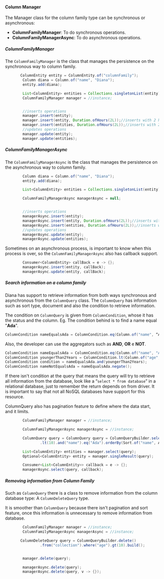 #### Column Manager

The Manager class for the column family type can be synchronous or asynchronous:

* **ColumnFamilyManager**: To do synchronous operations.
* **ColumnFamilyManagerAsync**: To do asynchronous operations.

##### **ColumnFamilyManager**

The `ColumnFamilyManager` is the class that manages the persistence on the synchronous way to column family.

```java
       ColumnEntity entity = ColumnEntity.of("columnFamily");
        Column diana = Column.of("name", "Diana");
        entity.add(diana);

        List<ColumnEntity> entities = Collections.singletonList(entity);
        ColumnFamilyManager manager = //instance;


        //inserts operations
        manager.insert(entity);
        manager.insert(entity, Duration.ofHours(2L));//inserts with 2 hours of TTL
        manager.insert(entities, Duration.ofHours(2L));//inserts with 2 hours of TTL
        //updates operations
        manager.update(entity);
        manager.update(entities);
```

##### ColumnFamilyManagerAsync

The `ColumnFamilyManagerAsync` is the class that manages the persistence on the asynchronous way to column family.

```java
        Column diana = Column.of("name", "Diana");
        entity.add(diana);

        List<ColumnEntity> entities = Collections.singletonList(entity);

        ColumnFamilyManagerAsync managerAsync = null;


        //inserts operations
        managerAsync.insert(entity);
        managerAsync.insert(entity, Duration.ofHours(2L));//inserts with 2 hours of TTL
        managerAsync.insert(entities, Duration.ofHours(2L));//inserts with 2 hours of TTL
        //updates operations
        managerAsync.update(entity);
        managerAsync.update(entities);
```

Sometimes on an asynchronous process, is important to know when this process is over, so the `ColumnFamilyManagerAsync` also has callback support.

```java
        Consumer<ColumnEntity> callBack = e -> {};
        managerAsync.insert(entity, callBack);
        managerAsync.update(entity, callBack);
```

##### Search information on a column family

#### 

Diana has support to retrieve information from both ways synchronous and asynchronous from the `ColumnQuery` class. The `ColumnQuery`  has information such as sort type, document and also the condition to retrieve information.

The condition on `ColumnQuery` is given from `ColumnCondition`, whose it has the status and the column. Eg. The condition behind is to find a name equal "**Ada**".

```java
ColumnCondition nameEqualsAda = ColumnCondition.eq(Column.of("name", “Ada”));
```

Also, the developer can use the aggregators such as **AND**, **OR** e **NOT**.

```java
ColumnCondition nameEqualsAda = ColumnCondition.eq(Column.of("name", "Ada"));
ColumnCondition youngerThan2Years = ColumnCondition.lt(Column.of("age", 2));
ColumnCondition condition = nameEqualsAda.and(youngerThan2Years);
ColumnCondition nameNotEqualsAda = nameEqualsAda.negate();
```

If there isn't condition at the query that means the query will try to retrieve all information from the database, look like a “`select * from database`” in a relational database, just to remember the return depends on from driver. It is important to say that not all NoSQL databases have support for this resource.

ColumnQuery also has pagination feature to define where the data start, and it limits.

```java
        ColumnFamilyManager manager = //instance;

        ColumnFamilyManagerAsync managerAsync = //instance;

        ColumnQuery query = ColumnQuery query = ColumnQueryBuilder.select().from("collection").where("age")
                .lt(10).and("name").eq("Ada").orderBy(Sort.of("name", ASC)).limit(10).start(2).build();

        List<ColumnEntity> entities = manager.select(query);
        Optional<ColumnEntity> entity = manager.singleResult(query);

        Consumer<List<ColumnEntity>> callback = e -> {};
        managerAsync.select(query, callback);
```

##### Removing information from Column Family

Such as `ColumnQuery` there is a class to remove information from the column database type: A `ColumnDeleteQuery` type.

It is smoother than `ColumnQuery` because there isn't pagination and sort feature, once this information is unnecessary to remove information from database.

```java
        ColumnFamilyManager manager = //instance;
        ColumnFamilyManagerAsync managerAsync = //instance;

       ColumnDeleteQuery query = ColumnQueryBuilder.delete()
                .from("collection").where("age").gt(10).build();


        manager.delete(query);

        managerAsync.delete(query);
        managerAsync.delete(query, v -> {});
```



